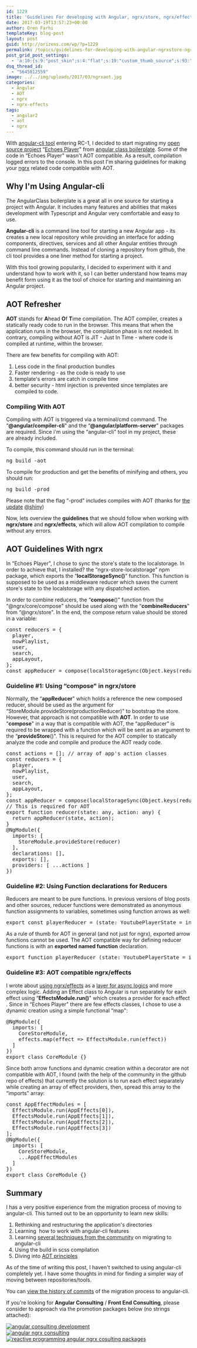 ```yaml
---
id: 1229
title: 'Guidelines For developing with Angular, ngrx/store, ngrx/effects & AOT'
date: 2017-03-19T13:57:23+00:00
author: Oren Farhi 
templateKey: blog-post
layout: post
guid: http://orizens.com/wp/?p=1229
permalink: /topics/guidelines-for-developing-with-angular-ngrxstore-ngrxeffects-aot/
post_grid_post_settings:
  - 'a:10:{s:9:"post_skin";s:4:"flat";s:19:"custom_thumb_source";s:93:"./img/plugins/post-grid/assets/frontend/css/images/placeholder.png";s:17:"font_awesome_icon";s:0:"";s:23:"font_awesome_icon_color";s:7:"#737272";s:22:"font_awesome_icon_size";s:4:"50px";s:17:"custom_youtube_id";s:0:"";s:15:"custom_vimeo_id";s:0:"";s:21:"custom_dailymotion_id";s:0:"";s:14:"custom_mp3_url";s:0:"";s:20:"custom_soundcloud_id";s:0:"";}'
dsq_thread_id:
  - "5645812559"
image: ../../img/uploads/2017/03/ngrxaot.jpg
categories:
  - Angular
  - AOT
  - ngrx
  - ngrx-effects
tags:
  - angular2
  - aot
  - ngrx
---
```

With [angular-cli tool](https://github.com/angular/angular-cli) entering RC-1, I decided to start migrating my [open source project](http://github.com/orizens/echoes-ng2) &#8220;[Echoes Player](http://github.orizens.io/echoes-ng2)" from [angular class boilerplate](https://github.com/AngularClass/angular2-webpack-starter/). Some of the code in &#8220;Echoes Player" wasn't AOT compatible. As a result, compilation logged errors to the console. In this post I'm sharing guidelines for making your [ngrx](http://github.com/ngrx) related code compatible with AOT.

<!--more-->

## Why I'm Using Angular-cli

The AngularClass boilerplate is a great all in one source for starting a project with Angular. It includes many features and abilities that makes development with Typescript and Angular very comfortable and easy to use.

**Angular-cli** is a command line tool for starting a new Angular app - its creates a new local repository while providing an interface for adding components, directives, services and all other Angular entities through command line commands. Instead of cloning a repository from github, the cli tool provides a one liner method for starting a project.

With this tool growing popularity, I decided to experiment with it and understand how to work with it, so I can better understand how teams may benefit form using it as the tool of choice for starting and maintaining an Angular project.

## AOT Refresher

**AOT** stands for **A**head **O**f **T**ime compilation. The AOT compiler, creates a statically ready code to run in the browser. This means that when the application runs in the browser, the compilation phase is not needed. In contrary, compiling without AOT is JIT - Just In Time - where code is compiled at runtime, within the browser.

There are few benefits for compiling with AOT:

  1. Less code in the final production bundles
  2. Faster rendering - as the code is ready to use
  3. template's errors are catch in compile time
  4. better security - html injection is prevented since templates are compiled to code.

### Compiling With AOT

Compiling with AOT is triggered via a terminal/cmd command. The &#8220;**@angular/compiler-cli**" and the &#8220;**@angular/platform-server**" packages are required. Since i'm using the &#8220;angular-cli" tool in my project, these are already included.

To compile, this command should run in the terminal:

<pre class="lang:sh decode:true">ng build -aot</pre>

To compile for production and get the benefits of minifying and others, you should run:

<pre class="lang:default decode:true">ng build -prod</pre>

Please note that the flag &#8220;-prod" includes compiles with AOT (thanks for [the update](https://github.com/angular/angular-cli/blob/master/CHANGELOG.md#breaking-changes-3) [@shiny](https://disqus.com/by/disqus_cCRtlEGXCj/))

Now, lets overview the **guidelines** that we should follow when working with **ngrx/store** and **ngrx/effects**, which will allow AOT compilation to compile without any errors.

## AOT Guidelines With ngrx

In &#8220;Echoes Player", I chose to sync the store's state to the localstorage. In order to achieve that, I installed? the &#8220;ngrx-store-localstorage" npm package, which exports the &#8220;**localStorageSync()**" function. This function is supposed to be used as a middleware reducer which saves the current store's state to the localstorage with any dispatched action.

In order to combine reducers, the &#8220;**compose**()" function from the &#8220;@ngrx/core/compose" should be used along with the &#8220;**combineReducers**" from &#8220;@ngrx/store". In the end, the compose return value should be stored in a variable:

<pre class="lang:default decode:true">const reducers = {
  player,
  nowPlaylist,
  user,
  search,
  appLayout,
};
const appReducer = compose(localStorageSync(Object.keys(reducers), true), combineReducers)(reducers);</pre>

### Guideline #1: Using &#8220;compose" in ngrx/store

Normally, the &#8220;**appReducer**" which holds a reference the new composed reducer, should be used as the argument for &#8220;StoreModule.provideStore(productionReducer)" to bootstrap the store. However, that approach is not compatible with **AOT**. In order to use &#8220;**compose**" in a way that is compatible with AOT, the &#8220;appReducer" is required to be wrapped with a function which will be sent as an argument to the &#8220;**provideStore**()". This is required for the AOT compiler to statically analyze the code and compile and produce the AOT ready code.

<pre class="lang:default decode:true">const actions = []; // array of app's action classes
const reducers = {
  player,
  nowPlaylist,
  user,
  search,
  appLayout,
};
const appReducer = compose(localStorageSync(Object.keys(reducers), true), combineReducers)(reducers);
// This is required for AOT
export function reducer(state: any, action: any) {
  return appReducer(state, action);
}
@NgModule({
  imports: [
    StoreModule.provideStore(reducer)
  ],
  declarations: [],
  exports: [],
  providers: [ ...actions ]
})</pre>

### Guideline #2: Using Function declarations for Reducers

Reducers are meant to be pure functions. In previous versions of blog posts and other sources, reducer functions were demonstrated as anonymous function assignments to variables, sometimes using function arrows as well:

<pre class="lang:default decode:true">export const playerReducer = (state: YoutubePlayerState = initialPlayerState, action: Action) =&gt; { };</pre>

As a rule of thumb for AOT in general (and not just for ngrx), exported arrow functions cannot be used. The AOT compatible way for defining reducer functions is with an **exported named function** declaration.

<pre class="lang:default decode:true ">export function playerReducer (state: YoutubePlayerState = initialPlayerState, action: Action) { }</pre>

### Guideline #3: AOT compatible ngrx/effects

I wrote about [using ngrx/effects](http://orizens.com/wp/topics/angular-2-ngrxstore-ngrxeffects-intro-to-functional-approach-for-a-chain-of-actions/) as a [layer for async logics](http://orizens.com/wp/topics/angular-2-from-services-to-reactive-effects-with-ngrxeffects/) and more complex logic. Adding an Effect class to Angular is run separately for each effect using &#8220;**EffectsModule.run()**" which creates a provider for each effect . Since in &#8220;Echoes Player" there are few effects classes, I chose to use a dynamic creation using a simple functional &#8220;map":

<pre class="lang:default decode:true">@NgModule({
  imports: [
    CoreStoreModule,
    effects.map(effect =&gt; EffectsModule.run(effect))
  ]
})
export class CoreModule {}</pre>

Since both arrow functions and dynamic creation within a decorator are not compatible with AOT, I found (with the help of the community in the github repo of effects) that currently the solution is to run each effect separately while creating an array of effect providers, then, spread this array to the &#8220;imports" array:

<pre class="lang:default decode:true ">const AppEffectModules = [
  EffectsModule.run(AppEffects[0]),
  EffectsModule.run(AppEffects[1]),
  EffectsModule.run(AppEffects[2]),
  EffectsModule.run(AppEffects[3])
];
@NgModule({
  imports: [
    CoreStoreModule,
    ...AppEffectModules
  ]
})
export class CoreModule {}</pre>

## Summary

I has a very positive experience from the migration process of moving to angular-cli. This turned out to be an opportunity to learn new skills:

  1. Rethinking and restructuring the application's directories
  2. Learning  how to work with angular-cli features
  3. Learning [several techniques from the community](https://github.com/angular/angular-cli/tree/master/docs/documentation/stories) on migrating to angular-cli
  4. Using the build in scss compilation
  5. Diving into [AOT principles](https://angular.io/docs/ts/latest/cookbook/aot-compiler.html)

As of the time of writing this post, I haven't switched to using angular-cli completely yet. I have some thoughts in mind for finding a simpler way of moving between repositories/tools.

You can [view the history of commits](https://github.com/orizens/echoes-ng2/commits/ng-cli) of the migration process to angular-cli.

If you're looking for **Angular Consulting** / **Front End Consulting**, please consider to approach via the promotion packages below (no strings attached):

<div class="row orizens-consulting-packages">
  <div class="col-md-4">
    <a href="https://goo.gl/RJgihR" target="_blank"><img class="alignnone size-medium consulting-package" src=".../../img/uploads/2017/12/orizens.com-banners-premium-angular-consutling.png" alt="angular consulting development" /></a>
  </div>
  
  <div class="col-md-4">
    <a href="https://goo.gl/7zg4y9" target="_blank"><img class="alignnone size-medium consulting-package" src=".../../img/uploads/2017/12/orizens.com-banners-reinvented-code-with-ng-ngrx.png" alt="angular ngrx consulting" /></a>
  </div>
  
  <div class="col-md-4">
    <a href="https://goo.gl/6iAYIi" target="_blank"><img class="alignnone size-medium consulting-package" src=".../../img/uploads/2017/12/orizens.com-reactive-ngrx.png" alt="reactive programming angular ngrx cosulting packages" /></a>
  </div>
</div>